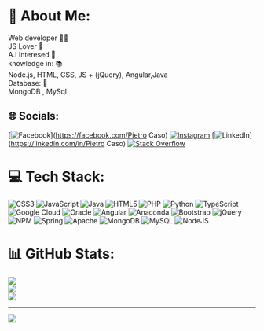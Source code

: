 # 💫 About Me:
Web developer 👨‍💻<br>JS Lover 👾<br>A.I Interesed 🤖<br>knowledge in:  📚<br>Node.js, HTML, CSS, JS + (jQuery), Angular,Java<br>Database: 💭<br>MongoDB , MySql


## 🌐 Socials:
[![Facebook](https://img.shields.io/badge/Facebook-%231877F2.svg?logo=Facebook&logoColor=white)](https://facebook.com/Pietro Caso) [![Instagram](https://img.shields.io/badge/Instagram-%23E4405F.svg?logo=Instagram&logoColor=white)](https://instagram.com/_Pietro.ca_so) [![LinkedIn](https://img.shields.io/badge/LinkedIn-%230077B5.svg?logo=linkedin&logoColor=white)](https://linkedin.com/in/Pietro Caso) [![Stack Overflow](https://img.shields.io/badge/-Stackoverflow-FE7A16?logo=stack-overflow&logoColor=white)](https://stackoverflow.com/users/soEminem) 

# 💻 Tech Stack:
![CSS3](https://img.shields.io/badge/css3-%231572B6.svg?style=flat&logo=css3&logoColor=white) ![JavaScript](https://img.shields.io/badge/javascript-%23323330.svg?style=flat&logo=javascript&logoColor=%23F7DF1E) ![Java](https://img.shields.io/badge/java-%23ED8B00.svg?style=flat&logo=java&logoColor=white) ![HTML5](https://img.shields.io/badge/html5-%23E34F26.svg?style=flat&logo=html5&logoColor=white) ![PHP](https://img.shields.io/badge/php-%23777BB4.svg?style=flat&logo=php&logoColor=white) ![Python](https://img.shields.io/badge/python-3670A0?style=flat&logo=python&logoColor=ffdd54) ![TypeScript](https://img.shields.io/badge/typescript-%23007ACC.svg?style=flat&logo=typescript&logoColor=white) ![Google Cloud](https://img.shields.io/badge/Google%20Cloud-%234285F4.svg?style=flat&logo=google-cloud&logoColor=white) ![Oracle](https://img.shields.io/badge/Oracle-F80000?style=flat&logo=oracle&logoColor=white) ![Angular](https://img.shields.io/badge/angular-%23DD0031.svg?style=flat&logo=angular&logoColor=white) ![Anaconda](https://img.shields.io/badge/Anaconda-%2344A833.svg?style=flat&logo=anaconda&logoColor=white) ![Bootstrap](https://img.shields.io/badge/bootstrap-%23563D7C.svg?style=flat&logo=bootstrap&logoColor=white) ![jQuery](https://img.shields.io/badge/jquery-%230769AD.svg?style=flat&logo=jquery&logoColor=white) ![NPM](https://img.shields.io/badge/NPM-%23000000.svg?style=flat&logo=npm&logoColor=white) ![Spring](https://img.shields.io/badge/spring-%236DB33F.svg?style=flat&logo=spring&logoColor=white) ![Apache](https://img.shields.io/badge/apache-%23D42029.svg?style=flat&logo=apache&logoColor=white) ![MongoDB](https://img.shields.io/badge/MongoDB-%234ea94b.svg?style=flat&logo=mongodb&logoColor=white) ![MySQL](https://img.shields.io/badge/mysql-%2300f.svg?style=flat&logo=mysql&logoColor=white) ![NodeJS](https://img.shields.io/badge/node.js-6DA55F?style=flat&logo=node.js&logoColor=white)
# 📊 GitHub Stats:
![](https://github-readme-stats.vercel.app/api?username=Pietro_Caso&theme=dark&hide_border=false&include_all_commits=false&count_private=false)<br/>
![](https://github-readme-streak-stats.herokuapp.com/?user=Pietro_Caso&theme=dark&hide_border=false)<br/>
![](https://github-readme-stats.vercel.app/api/top-langs/?username=Pietro_Caso&theme=dark&hide_border=false&include_all_commits=false&count_private=false&layout=compact)

---
[![](https://visitcount.itsvg.in/api?id=Pietro_Caso&icon=0&color=0)](https://visitcount.itsvg.in)
